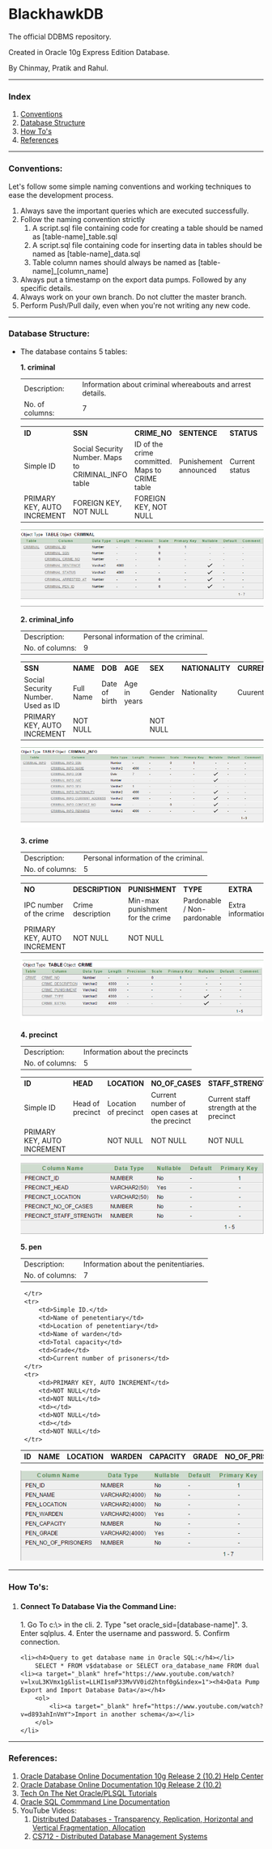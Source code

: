 # BlackhawkDB

The official DDBMS repository.

Created in Oracle 10g Express Edition Database.

By Chinmay, Pratik and Rahul.

------------------------------

<h3>Index</h3>

<ol>
	<li><a href="#conventions">Conventions</a></li>
	<li><a href="#structure">Database Structure</a></li>
	<li><a href="#howto">How To's</a></li>
	<li><a href="#ref">References</a></li>
</ol>

------------------------------

<div id="conventions"></div>
<h3>Conventions:</h3>

Let's follow some simple naming conventions and working techniques to ease the development process.
<ol>
<li>Always save the important queries which are executed successfully.</li>

<li>Follow the naming convention strictly 
	<ol>
		<li>A script.sql file containing code for creating a table should be named as [table-name]_table.sql</li>
		<li>A script.sql file containing code for inserting data in tables should be named as [table-name]_data.sql</li>
  		<li>Table column names should always be named as [table-name]_[column_name]</li>
	</ol>
</li>

<li>Always put a timestamp on the export data pumps. Followed by any specific details.</li>

<li>Always work on your own branch. Do not clutter the master branch.</li>

<li>Perform Push/Pull daily, even when you're not writing any new code.</li>
</ol>

------------------------------

<div id="structure"></div>
<h3>Database Structure:</h3>

-  The database contains 5 tables:

	<b>1. criminal</b><br>
	
	<table>
		<tr>
			<TD>Description:</TD>
			<td>Information about criminal whereabouts and arrest details.</td>
		</tr>
		<tr>
			<td>No. of columns:</td>
			<td>7</td>
		</tr>
	</table>

	<table>
	  	<tr>
		    <th>ID</th>
		    <th>SSN</th> 
		    <th>CRIME_NO</th>
		    <th>SENTENCE</th>
		    <th>STATUS</th>
		    <th>ARRESTED_AT</th>
		    <th>PEN_ID</th>
	  	</tr>
	  	<tr>
	    	<td>Simple ID</td>
	    	<td>Social Security Number. Maps to CRIMINAL_INFO table</td>
	    	<td>ID of the crime committed. Maps to CRIME table</td>
	    	<td>Punishement announced</td>
	    	<td>Current status</td>
	    	<td>ID of precinct arrested at. Maps to PRECINCT table</td>
	    	<td>ID of the penetentiary currently detained at. Maps to PEN table</td>
	 	</tr>
	 	<tr>
	 		<td>PRIMARY KEY, AUTO INCREMENT</td>
	 		<td>FOREIGN KEY, NOT NULL</td>
	 		<td>FOREIGN KEY, NOT NULL</td>
	 		<td></td>
	 		<td></td>
	 		<td>FOREIGN KEY</td>
	 		<td>FOREIGN KEY</td>
	 	</tr>
	</table>
	<img src="res/desc_criminal.png">

	<b>2. criminal_info</b><br>

	<table>
		<tr>
			<TD>Description:</TD>
			<td>Personal information of the criminal.</td>
		</tr>
		<tr>
			<td>No. of columns:</td>
			<td>9</td>
		</tr>
	</table>

	<table>
	  	<tr>
		    <th>SSN</th>
		    <th>NAME</th> 
		    <th>DOB</th>
		    <th>AGE</th>
		    <th>SEX</th>
		    <th>NATIONALITY</th>
		    <th>CURRENT_ADDRESS</th>
		    <th>CONTACT_NO</th>
		    <th>REMARKS</th>
	  	</tr>
	  	<tr>
	    	<td>Social Security Number. Used as ID</td>
	    	<td>Full Name</td>
	    	<td>Date of birth</td>
	    	<td>Age in years</td>
	    	<td>Gender</td>
	    	<td>Nationality</td>
	    	<td>Cuurent address</td>
	    	<td>Contact Number(s)</td>
	    	<td>Remarks</td>
	 	</tr>
	 	<tr>
	 		<td>PRIMARY KEY, AUTO INCREMENT</td>
	 		<td>NOT NULL</td>
	 		<td></td>
	 		<td></td>
	 		<td>NOT NULL</td>
	 		<td></td>
	 		<td></td>
	 		<td></td>
	 		<td></td>
	 	</tr>
	</table>
	
	<img src="res/desc_criminal_info.png">

	<b>3. crime</b>

	<table>
		<tr>
			<TD>Description:</TD>
			<td>Personal information of the criminal.</td>
		</tr>
		<tr>
			<td>No. of columns:</td>
			<td>5</td>
		</tr>
	</table>

	<table>
	  	<tr>
		    <th>NO</th>
		    <th>DESCRIPTION</th> 
		    <th>PUNISHMENT</th>
		    <th>TYPE</th>
		    <th>EXTRA</th>
	  	</tr>
	  	<tr>
	    	<td>IPC number of the crime</td>
	    	<td>Crime description</td>
	    	<td>Min-max punishment for the crime</td>
	    	<td>Pardonable / Non-pardonable</td>
	    	<td>Extra information</td>
	 	</tr>
	 	<tr>
	 		<td>PRIMARY KEY, AUTO INCREMENT</td>
	 		<td>NOT NULL</td>
	 		<td>NOT NULL</td>
	 		<td></td>
	 		<td></td>	 		
	 	</tr>
	</table>

	<img src="res/desc_crime.png">

	<b>4. precinct</b>

	<table>
		<tr>
			<TD>Description:</TD>
			<td>Information about the precincts</td>
		</tr>
		<tr>
			<td>No. of columns:</td>
			<td>5</td>
		</tr>
	</table>

	<table>
	  	<tr>
		    <th>ID</th>
		    <th>HEAD</th> 
		    <th>LOCATION</th>
		    <th>NO_OF_CASES</th>
		    <th>STAFF_STRENGTH</th>
	  	</tr>
	  	<tr>
	    	<td>Simple ID</td>
	    	<td>Head of precinct</td>
	    	<td>Location of precinct</td>
	    	<td>Current number of open cases at the precinct</td>
	    	<td>Current staff strength at the precinct</td>
	 	</tr>
	 	<tr>
	 		<td>PRIMARY KEY, AUTO INCREMENT</td>
	 		<td></td>
	 		<td>NOT NULL</td>
	 		<td>NOT NULL</td>
	 		<td>NOT NULL</td>
	 	</tr>
	</table>

	<img src="res/desc_precinct.png">

	<b>5. pen</b>

	<table>
		<tr>
			<TD>Description:</TD>
			<td>Information about the penitentiaries.</td>
		</tr>
		<tr>
			<td>No. of columns:</td>
			<td>7</td>
		</tr>
	</table>

	<table>
	  	<tr>
		    <th>ID</th>
		    <th>NAME</th> 
		    <th>LOCATION</th>
		    <th>WARDEN</th>
		    <th>CAPACITY</th>
		    <th>GRADE</th>
		    <th>NO_OF_PRISONERS</th>
		    
	  	</tr>
	  	<tr>
	    	<td>Simple ID.</td>
	    	<td>Name of penetentiary</td>
	    	<td>Location of penetentiary</td>
	    	<td>Name of warden</td>
	    	<td>Total capacity</td>
	    	<td>Grade</td>
	    	<td>Current number of prisoners</td>
	 	</tr>
	 	<tr>
	 		<td>PRIMARY KEY, AUTO INCREMENT</td>
	 		<td>NOT NULL</td>
	 		<td>NOT NULL</td>
	 		<td></td>
	 		<td>NOT NULL</td>
	 		<td></td>
	 		<td>NOT NULL</td>
	 	</tr>
	</table>
		
	<img src="res/desc_pen.png">

------------------------------

<div id="howto"></div>
<h3>How To's:</h3>
<ol>
	<li><h4>Connect To Database Via the Command Line:</h4></li>
		1.	Go To c:\> in the cli.
		2.	Type "set oracle_sid=[database-name]".
		3.	Enter sqlplus.
		4.	Enter the username and password.
		5.	Confirm connection.

	<li><h4>Query to get database name in Oracle SQL:</h4></li>
		SELECT * FROM v$database or SELECT ora_database_name FROM dual
	<li><a target="_blank" href="https://www.youtube.com/watch?v=lxuL3KVmx1g&list=LLHI1smP33MvVV0id2htnf0g&index=1"><h4>Data Pump Export and Import Database Data</a></h4>
		<ol>
			<li><a target="_blank" href="https://www.youtube.com/watch?v=d893ahInVmY">Import in another schema</a></li>
		</ol>
	</li>
</ol>

------------------------------

<div id="ref"></div>
<h3>References:</h3>
<ol>
	<li><a target="_blank" href="https://docs.oracle.com/cd/B19306_01/nav/portal_3.htm">Oracle Database Online Documentation
10g Release 2 (10.2) Help Center</a></li>
	<li><a target="_blank" href="http://www.oracle.com/pls/xe102/homepage">Oracle Database Online Documentation
10g Release 2 (10.2)</a></li>
	<li><a target="_blank" href="http://www.techonthenet.com/oracle/index.php">Tech On The Net Oracle/PLSQL Tutorials</a></li>
	<li><a target="_blank" href="https://docs.oracle.com/cd/B25329_01/doc/appdev.102/b25108/xedev_sqlplus.htm">Oracle SQL Commmand Line Documentation</a></li>
	<li>
		YouTube Videos:
		<ol>
			<li><a target="_blank" href="https://www.youtube.com/watch?v=e_pGyzJrmqU">Distributed Databases - Transparency, Replication, Horizontal and Vertical Fragmentation, Allocation</a></li>
			<li><a target="_blank" href="https://www.youtube.com/watch?v=V7m2AKdASy8&list=PL723DDDD9219A5AF5">CS712 - Distributed Database Management Systems</a></li>
		</ol>
	</li>
</ol>
